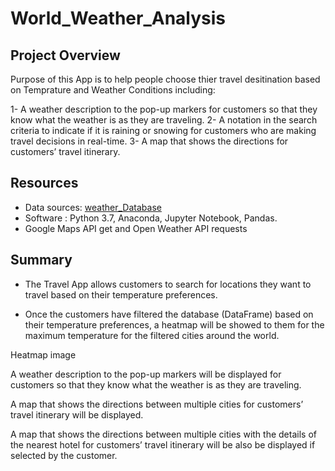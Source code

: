 # World_Weather_Analysis

## Project Overview

Purpose of this App is to help people choose thier travel desitination based on Temprature and Weather Conditions including:

1- A weather description to the pop-up markers for customers so that they know what the weather is as they are traveling.
2- A notation in the search criteria to indicate if it is raining or snowing for customers who are making travel decisions in real-time.
3- A map that shows the directions for customers’ travel itinerary.

## Resources

- Data sources: [weather_Database](/weather_Database/WeatherPy_Database.csv)
- Software : Python 3.7, Anaconda, Jupyter Notebook, Pandas.
- Google Maps API get and Open Weather API requests

## Summary 

- The Travel App allows customers to search for locations they want to travel based on their temperature preferences.

- Once the customers have filtered the database (DataFrame) based on their temperature preferences, a heatmap will be showed to them for the maximum temperature for the filtered cities around the world.

Heatmap image

A weather description to the pop-up markers will be displayed for customers so that they know what the weather is as they are traveling.

A map that shows the directions between multiple cities for customers’ travel itinerary will be displayed.

A map that shows the directions between multiple cities with the details of the nearest hotel for customers’ travel itinerary will be also be displayed if selected by the customer.
